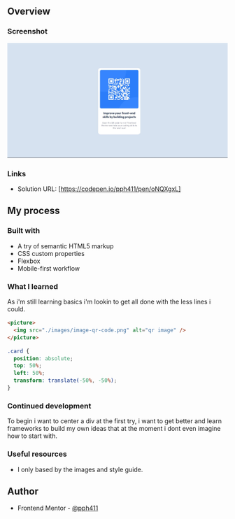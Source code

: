 ## Overview

### Screenshot

![Screenshot](./images/screenshot-QR-code.JPG)

### Links

- Solution URL: [https://codepen.io/pph411/pen/oNQXgxL]

## My process

### Built with

- A try of semantic HTML5 markup
- CSS custom properties
- Flexbox
- Mobile-first workflow

### What I learned

As i'm still learning basics i'm lookin to get all done with the less lines i could.

```html
<picture>
  <img src="./images/image-qr-code.png" alt="qr image" />
</picture>
```

```css
.card {
  position: absolute;
  top: 50%;
  left: 50%;
  transform: translate(-50%, -50%);
}
```

### Continued development

To begin i want to center a div at the first try, i want to get better and learn frameworks to build my own ideas that at the moment i dont even imagine how to start with.

### Useful resources

- I only based by the images and style guide.

## Author

- Frontend Mentor - [@pph411](https://www.frontendmentor.io/profile/pph411)
